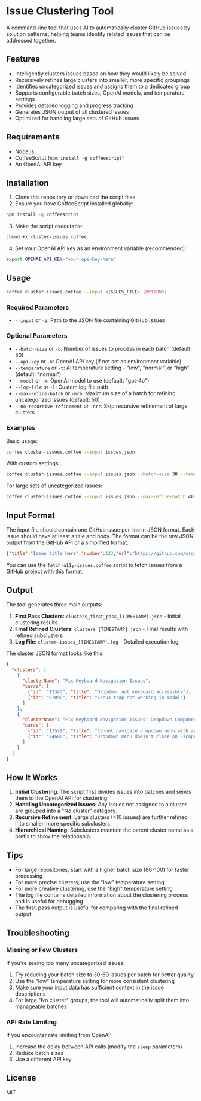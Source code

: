 # Issue Clustering Tool

A command-line tool that uses AI to automatically cluster GitHub issues by solution patterns, helping teams identify related issues that can be addressed together.

## Features

- Intelligently clusters issues based on how they would likely be solved
- Recursively refines large clusters into smaller, more specific groupings
- Identifies uncategorized issues and assigns them to a dedicated group
- Supports configurable batch sizes, OpenAI models, and temperature settings
- Provides detailed logging and progress tracking
- Generates JSON output of all clustered issues
- Optimized for handling large sets of GitHub issues

## Requirements

- Node.js
- CoffeeScript (`npm install -g coffeescript`)
- An OpenAI API key

## Installation

1. Clone this repository or download the script files
2. Ensure you have CoffeeScript installed globally:

```bash
npm install -g coffeescript
```

3. Make the script executable:

```bash
chmod +x cluster-issues.coffee
```

4. Set your OpenAI API key as an environment variable (recommended):

```bash
export OPENAI_API_KEY="your-api-key-here"
```

## Usage

```bash
coffee cluster-issues.coffee --input <ISSUES_FILE> [OPTIONS]
```

### Required Parameters

- `--input` or `-i`: Path to the JSON file containing GitHub issues

### Optional Parameters

- `--batch-size` or `-b`: Number of issues to process in each batch (default: 50)
- `--api-key` or `-k`: OpenAI API key (if not set as environment variable)
- `--temperature` or `-t`: AI temperature setting - "low", "normal", or "high" (default: "normal")
- `--model` or `-m`: OpenAI model to use (default: "gpt-4o")
- `--log-file` or `-l`: Custom log file path
- `--max-refine-batch` or `-mrb`: Maximum size of a batch for refining uncategorized issues (default: 50)
- `--no-recursive-refinement` or `-nrr`: Skip recursive refinement of large clusters

### Examples

Basic usage:

```bash
coffee cluster-issues.coffee --input issues.json
```

With custom settings:

```bash
coffee cluster-issues.coffee --input issues.json --batch-size 30 --temperature low --model gpt-4-turbo
```

For large sets of uncategorized issues:

```bash
coffee cluster-issues.coffee --input issues.json --max-refine-batch 40
```

## Input Format

The input file should contain one GitHub issue per line in JSON format. Each issue should have at least a title and body. The format can be the raw JSON output from the GitHub API or a simplified format:

```json
{"title":"Issue title here","number":123,"url":"https://github.com/org/repo/issues/123","body":"Issue description here","state":"OPEN","labels":{"nodes":[{"name":"bug"},{"name":"priority:high"}]}}
```

You can use the `fetch-a11y-issues.coffee` script to fetch issues from a GitHub project with this format.

## Output

The tool generates three main outputs:

1. **First Pass Clusters**: `clusters_first_pass_[TIMESTAMP].json` - Initial clustering results
2. **Final Refined Clusters**: `clusters_[TIMESTAMP].json` - Final results with refined subclusters
3. **Log File**: `cluster-issues_[TIMESTAMP].log` - Detailed execution log

The cluster JSON format looks like this:

```json
{
  "clusters": [
    {
      "clusterName": "Fix Keyboard Navigation Issues",
      "cards": [
        {"id": "12345", "title": "Dropdown not keyboard accessible"},
        {"id": "67890", "title": "Focus trap not working in modal"}
      ]
    },
    {
      "clusterName": "Fix Keyboard Navigation Issues: Dropdown Components",
      "cards": [
        {"id": "13579", "title": "Cannot navigate dropdown menu with arrow keys"},
        {"id": "24680", "title": "Dropdown menu doesn't close on Escape key"}
      ]
    }
  ]
}
```

## How It Works

1. **Initial Clustering**: The script first divides issues into batches and sends them to the OpenAI API for clustering.
2. **Handling Uncategorized Issues**: Any issues not assigned to a cluster are grouped into a "No cluster" category.
3. **Recursive Refinement**: Large clusters (>10 issues) are further refined into smaller, more specific subclusters.
4. **Hierarchical Naming**: Subclusters maintain the parent cluster name as a prefix to show the relationship.

## Tips

- For large repositories, start with a higher batch size (80-100) for faster processing
- For more precise clusters, use the "low" temperature setting
- For more creative clustering, use the "high" temperature setting
- The log file contains detailed information about the clustering process and is useful for debugging
- The first-pass output is useful for comparing with the final refined output

## Troubleshooting

### Missing or Few Clusters

If you're seeing too many uncategorized issues:

1. Try reducing your batch size to 30-50 issues per batch for better quality
2. Use the "low" temperature setting for more consistent clustering
3. Make sure your input data has sufficient context in the issue descriptions
4. For large "No cluster" groups, the tool will automatically split them into manageable batches

### API Rate Limiting

If you encounter rate limiting from OpenAI:
1. Increase the delay between API calls (modify the `sleep` parameters)
2. Reduce batch sizes
3. Use a different API key

## License

MIT
